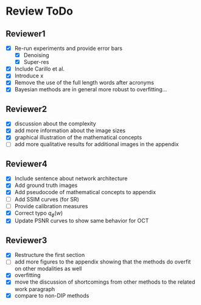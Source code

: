 # Review ToDo

## Reviewer1

- [x] Re-run experiments and provide error bars
  - [x] Denoising
  - [x] Super-res
- [x] Include Carillo et al.
- [x] Introduce x
- [x] Remove the use of the full length words after acronyms
- [x] Bayesian methods are in general more robust to overfitting...

## Reviewer2

- [x] discussion about the complexity
- [x] add more information about the image sizes
- [x] graphical illustration of the mathematical concepts
- [ ] add more qualitative results for additional images in the appendix

## Reviewer4

- [x] Include sentence about network architecture
- [x] Add ground truth images
- [x] Add pseudocode of mathematical concepts to appendix
- [ ] Add SSIM curves (for SR)
- [ ] Provide calibration measures
- [x] Correct typo $q_{\phi}(w)$
- [x] Update PSNR curves to show same behavior for OCT

## Reviewer3

- [x] Restructure the first section
- [ ] add more figures to the appendix showing that the methods do overfit on other modalities as well
- [x] overfitting
- [x] move the discussion of shortcomings from other methods to the related work paragraph
- [x] compare to non-DIP methods
